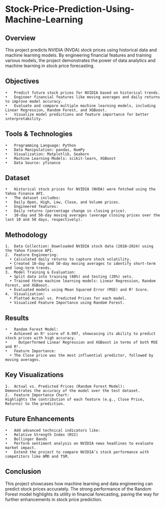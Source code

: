 # Stock-Price-Prediction-Using-Machine-Learning

## Overview

This project predicts NVIDIA (NVDA) stock prices using historical data and machine learning models. By engineering financial features and training various models, the project demonstrates the power of data analytics and machine learning in stock price forecasting.

## Objectives
	•	Predict future stock prices for NVIDIA based on historical trends.
	•	Engineer financial features like moving averages and daily returns to improve model accuracy.
	•	Evaluate and compare multiple machine learning models, including Linear Regression, Random Forest, and XGBoost.
	•	Visualize model predictions and feature importance for better interpretability.

## Tools & Technologies
	•	Programming Language: Python
	•	Data Manipulation: pandas, NumPy
	•	Visualization: Matplotlib, Seaborn
	•	Machine Learning Models: scikit-learn, XGBoost
	•	Data Source: yfinance

## Dataset
	•	Historical stock prices for NVIDIA (NVDA) were fetched using the Yahoo Finance API.
	•	The dataset includes:
	•	Daily Open, High, Low, Close, and Volume prices.
	•	Engineered features:
	•	Daily returns (percentage change in closing price).
	•	10-day and 50-day moving averages (average closing prices over the last 10 and 50 days, respectively).

## Methodology
	1.	Data Collection: Downloaded NVIDIA stock data (2018–2024) using the Yahoo Finance API.
	2.	Feature Engineering:
	  •	Calculated daily returns to capture stock volatility.
	  •	Created 10-day and 50-day moving averages to identify short-term and long-term trends.
	3.	Model Training & Evaluation:
	  •	Split data into training (80%) and testing (20%) sets.
	  •	Trained three machine learning models: Linear Regression, Random Forest, and XGBoost.
	  •	Evaluated models using Mean Squared Error (MSE) and R² Score.
	4.	Visualization:
	  •	Plotted Actual vs. Predicted Prices for each model.
	  •	Visualized Feature Importance using Random Forest.

## Results
	•	Random Forest Model:
	  •	Achieved an R² score of 0.997, showcasing its ability to predict stock prices with high accuracy.
	•	  Outperformed Linear Regression and XGBoost in terms of both MSE and R².
	•	Feature Importance:
	  •	The Close price was the most influential predictor, followed by moving averages.

## Key Visualizations
	1.	Actual vs. Predicted Prices (Random Forest Model):
    Demonstrates the accuracy of the model over the test dataset.
	2.	Feature Importance Chart:
    Highlights the contribution of each feature (e.g., Close Price, Returns) to the prediction.

## Future Enhancements
	•	Add advanced technical indicators like:
	•	Relative Strength Index (RSI)
	•	Bollinger Bands
	•	Perform sentiment analysis on NVIDIA news headlines to evaluate market impact.
	•	Extend the project to compare NVIDIA’s stock performance with competitors like AMD and TSM.

## Conclusion

This project showcases how machine learning and data engineering can predict stock prices accurately. The strong performance of the Random Forest model highlights its utility in financial forecasting, paving the way for further enhancements in stock price prediction.
